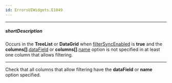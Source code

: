 ```yaml
---
id: ErrorsUIWidgets.E1049
---
```

---
##### shortDescription
Occurs in the **TreeList** or **DataGrid** when [filterSyncEnabled](/api-reference/10%20UI%20Widgets/GridBase/1%20Configuration/filterSyncEnabled.md '/Documentation/ApiReference/UI_Widgets/dxDataGrid/Configuration/#filterSyncEnabled') is **true** and the **columns[]**.[dataField](/api-reference/_hidden/GridBaseColumn/dataField.md '/Documentation/ApiReference/UI_Widgets/dxDataGrid/Configuration/columns/#dataField') or **columns[]**.[name](/api-reference/_hidden/GridBaseColumn/name.md '/Documentation/ApiReference/UI_Widgets/dxDataGrid/Configuration/columns/#name') option is not specified in at least one column that allows filtering.

---
Check that all columns that allow filtering have the **dataField** or **name** option specified.